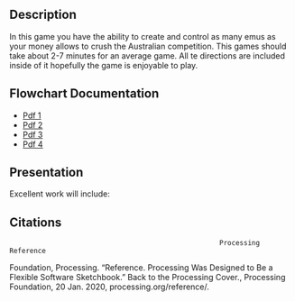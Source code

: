 ## Description

In this game you have the ability to create and control as many emus as your money allows to crush the Australian competition. This games should take about 2-7 minutes for an average game. All te directions are included inside of it hopefully the game is enjoyable to play. 

## Flowchart Documentation

* [Pdf 1](https://drive.google.com/open?id=1rObclx6P0r5jRFmUwcQHYmUX3CU7Ni5Z)
* [Pdf 2](https://drive.google.com/open?id=1hFc-BfnScJcWXXmzS8rDYVOgz2lavI5_)
* [Pdf 3](https://drive.google.com/open?id=1TksdHxATcrVc76VenGnvHsKnQnSeelyQ)
* [Pdf 4](https://drive.google.com/open?id=1Q0k7u0n-DAEGZIc0NKlha4B9swSim9oQ)

## Presentation

Excellent work will include:


## Citations
                                                        Processing Reference

Foundation, Processing. “Reference. Processing Was Designed to Be a Flexible Software Sketchbook.” Back to the Processing Cover.,             Processing Foundation, 20 Jan. 2020, processing.org/reference/.
